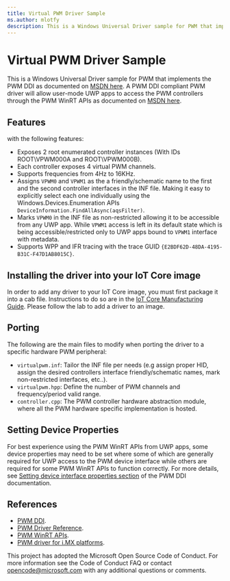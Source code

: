 ```yaml
---
title: Virtual PWM Driver Sample
ms.author: mlotfy
description: This is a Windows Universal Driver sample for PWM that implements the PWM DDI.
---
```


# Virtual PWM Driver Sample

This is a Windows Universal Driver sample for PWM that implements the PWM DDI as documented on [MSDN here](https://docs.microsoft.com/en-us/windows/desktop/devio/pwm-api). A PWM DDI compliant PWM driver will allow user-mode UWP apps to access the PWM controllers through the PWM WinRT APIs as documented on [MSDN here](https://docs.microsoft.com/en-us/uwp/api/windows.devices.pwm).

## Features

with the following features:
- Exposes 2 root enumerated controller instances (With IDs ROOT\VPWM000A and ROOT\VPWM000B).
- Each controller exposes 4 virtual PWM channels.
- Supports frequencies from 4Hz to 16KHz.
- Assigns `VPWM0` and `VPWM1` as the a friendly/schematic name to the first and the second controller interfaces in the INF file. Making it easy to explicitly select each one individually using the Windows.Devices.Enumeration APIs `DeviceInformation.FindAllAsync(aqsFilter)`.
- Marks `VPWM0` in the INF file as non-restricted allowing it to be accessible from any UWP app. While `VPWM1` access is left in its default state which is being accessible/restricted only to UWP apps bound to `VPWM1` interface with metadata.
- Supports WPP and IFR tracing with the trace GUID `{E2BDF62D-48DA-4195-B31C-F47D1AB8015C}`.

## Installing the driver into your IoT Core image
In order to add any driver to your IoT Core image, you must first package it into a cab file.  Instructions to do so are in the [IoT Core Manufacturing Guide](https://docs.microsoft.com/en-us/windows-hardware/manufacture/iot/add-a-driver-to-an-image). Please follow the lab to add a driver to an image.

## Porting
The following are the main files to modify when porting the driver to a specific hardware PWM peripheral:
- `virtualpwm.inf`: Tailor the INF file per needs (e.g assign proper HID, assign the desired controllers interface friendly/schematic names, mark non-restricted interfaces, etc..).
- `virtualpwm.hpp`: Define the number of PWM channels and frequency/period valid range.
- `controller.cpp`: The PWM controller hardware abstraction module, where all the PWM hardware specific implementation is hosted.

## Setting Device Properties

For best experience using the PWM WinRT APIs from UWP apps, some device properties may need to be set where some of which are generally required for UWP access to the PWM device interface while others are required for some PWM WinRT APIs to function correctly. For more details, see [Setting device interface properties section](https://docs.microsoft.com/en-us/windows-hardware/drivers/spb/pulse-width-controller%20driver#setting-device-interface-properties) of the PWM DDI documentation.

## References

- [PWM DDI](https://docs.microsoft.com/en-us/windows-hardware/drivers/spb/pulse-width-controller%20driver).
- [PWM Driver Reference](https://docs.microsoft.com/en-us/windows/desktop/devio/pwm-api).
- [PWM WinRT APIs](https://docs.microsoft.com/en-us/uwp/api/windows.devices.pwm).
- [PWM driver for i.MX platforms](https://github.com/ms-iot/imx-iotcore/tree/public_preview/driver/pwm/imxpwm).

This project has adopted the Microsoft Open Source Code of Conduct. For more information see the Code of Conduct FAQ or contact <opencode@microsoft.com> with any additional questions or comments.
